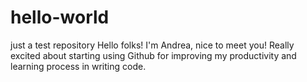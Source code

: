# hello-world
just a test repository
Hello folks!
I'm Andrea, nice to meet you! Really excited about starting using Github for improving my productivity and learning process in writing code.
